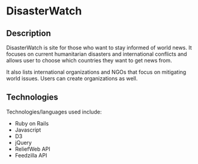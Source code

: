 DisasterWatch
==============

Description
--------------

DisasterWatch is site for those who want to stay informed of world news. It focuses on current humanitarian disasters and international conflicts and allows user to choose which countries they want to get news from.

It also lists international organizations and NGOs that focus on mitigating world issues. Users can create organizations as well.

Technologies
--------------

Technologies/languages used include:

- Ruby on Rails
- Javascript
- D3
- jQuery
- ReliefWeb API
- Feedzilla API
